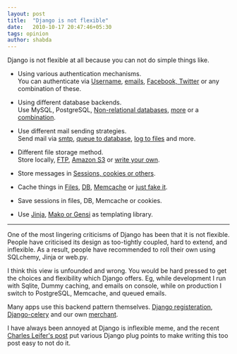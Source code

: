 ```yaml
---
layout: post
title:  "Django is not flexible"
date:   2010-10-17 20:47:46+05:30
tags: opinion
author: shabda
---
```

Django is not flexible at all because you can not do simple
things like.   

* Using various authentication mechanisms.  
You can authenticate via [Username](http://docs.djangoproject.com/en/dev/topics/auth/#authentication-in-web-requests),
[emails](http://www.davidcramer.net/code/224/logging-in-with-email-addresses-in-django.html),
[Facebook, Twitter](http://github.com/agiliq/Django-Socialauth) or any combination of these.

* Using different database backends.  
Use MySQL, PostgreSQL,
[Non-relational databases](http://www.allbuttonspressed.com/projects/djangoappengine),
[more](http://docs.djangoproject.com/en/dev/ref/databases/#using-a-3rd-party-database-backend)
or a [combination](http://docs.djangoproject.com/en/dev/topics/db/multi-db/).

* Use different mail sending strategies.  
Send mail via [smtp](http://docs.djangoproject.com/en/dev/topics/email/#smtp-backend),
[queue to database](http://github.com/jtauber/django-mailer),
[log to files](http://docs.djangoproject.com/en/dev/topics/email/#file-backend)
and more.

* Different file storage method.  
Store locally, [FTP](http://djangosnippets.org/snippets/1269/),
[Amazon S3](http://code.welldev.org/django-storages/wiki/S3Storage)
or [write your own](http://docs.djangoproject.com/en/dev/howto/custom-file-storage/).

* Store messages in [Sessions, cookies or others](http://docs.djangoproject.com/en/dev/ref/contrib/messages/#storage-backends).

* Cache things in [Files](http://docs.djangoproject.com/en/dev/topics/cache/#filesystem-caching),
[DB](http://docs.djangoproject.com/en/dev/topics/cache/#database-caching),
[Memcache](http://docs.djangoproject.com/en/dev/topics/cache/#memcached)
or [just fake it](http://docs.djangoproject.com/en/dev/topics/cache/#dummy-caching-for-development).

* Save sessions in files, DB, Memcache or cookies.

* Use [Jinja](http://www.davidcramer.net/code/479/using-jinja2-with-django.html),
[Mako or Gensi](http://djangosnippets.org/snippets/97/) as templating library.

----------------------------

One of the most lingering criticisms of Django has been
that it is not flexible. People have criticised its design
as too-tightly coupled, hard to extend, and inflexible.
As a result, people have recommended to roll their own
using SQLchemy, Jinja or web.py.  

I think this view is unfounded and wrong. You would be hard
pressed to get the choices and flexibility which Django offers.
Eg, while development I run with Sqlite, Dummy caching, and emails
on console, while on production I switch to PostgreSQL, Memcache, and
queued emails.  

Many apps use this backend pattern themselves.
[Django registeration](http://docs.b-list.org/django-registration/0.8/backend-api.html),
[Django-celery](http://ask.github.com/celery/getting-started/first-steps-with-django.html)
and our own [merchant](http://github.com/agiliq/merchant).  


I have always been annoyed at Django is inflexible meme, and the recent 
[Charles Leifer's post](http://charlesleifer.com/blog/django-patterns-pluggable-backends/)
put various Django plug points to make writing this too post easy to not do it.  

